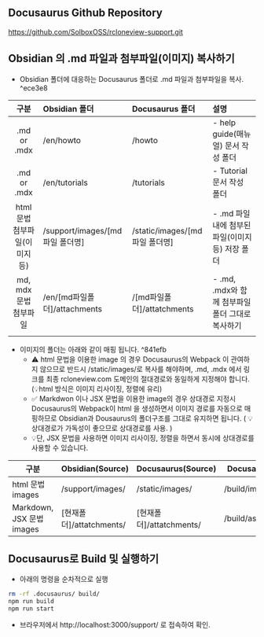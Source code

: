 
## Docusaurus Github Repository

https://github.com/SolboxOSS/rcloneview-support.git


## Obsidian 의 .md 파일과 첨부파일(이미지) 복사하기

- Obsidian 폴더에 대응하는 Docusaurus 폴더로 .md 파일과 첨부파일을 복사. ^ece3e8

|         구분          | Obsidian 폴더                | Docusaurus 폴더             | 설명                               |
| :-----------------: | :------------------------- | :------------------------ | :------------------------------- |
|     .md or .mdx     | /en/howto                  | /howto                    | - help guide(매뉴얼) 문서 작성 폴더       |
|     .md or .mdx     | /en/tutorials              | /tutorials                | - Tutorial 문서 작성 폴더              |
| html 문법 첨부파일(이미지 등) | /support/images/[md파일 폴더명] | /static/images/[md파일 폴더명] | - .md 파일내에 첨부된 파일(이미지 등) 저장 폴더   |
|   md, mdx 문법 첨부파일   | /en/[md파일폴더]/attachments   | /[md파일폴더]/attatchments    | - .md, .mdx와 함께 첨부파일 폴더 그대로 복사하기 |
|                     |                            |                           |                                  |
- 이미지의 폴더는 아래와 같이 매핑 됩니다.  ^841efb
	- ⚠️ html 문법을 이용한 image 의 경우 Docusaurus의 Webpack 이 관여하지 않으므로 반드시 /static/images/로 복사를 해야하며, .md, .mdx 에서 링크를 최종 rcloneview.com 도메인의 절대경로와 동일하게 지정해야 합니다. (💡html 방식은 이미지 리사이징, 정렬에 유리)
	- ✅ Markdwon 이나 JSX 문법을 이용한 image의 경우 상대경로 지정시 Docusaurus의 Webpack이 html 을 생성하면서 이미지 경로를 자동으로 매핑하므로 Obsidian과 Dousaurus의 폴더구조를 그대로 유지하면 됩니다. ( 💡 상대경로가 가독성이 좋으므로 상대경로를 사용. )
	- 💡단, JSX 문법을 사용하면 이미지 리사이징, 정렬을 하면서 동시에 상대경로를 사용할 수 있습니다. 

| 구분                     | Obsidian(Source)     | Docusaurus(Source)   | Docusaurus (Build)    | rcloneview.com          |
| ---------------------- | -------------------- | -------------------- | --------------------- | ----------------------- |
| html 문법 images         | /support/images/     | /static/images/      | /build/images/        | /support/images/        |
| Markdown, JSX 문법images | [현재폴더]/attatchments/ | [현재폴더]/attatchments/ | /build/assets/images/ | /support/assets/images/ |
   
## Docusaurus로 Build 및 실행하기

- 아래의 명령을 순차적으로 실행
```bash
rm -rf .docusaurus/ build/
npm run build             
npm run start
```

- 브라우저에서  http://localhost:3000/support/ 로 접속하여 확인.

